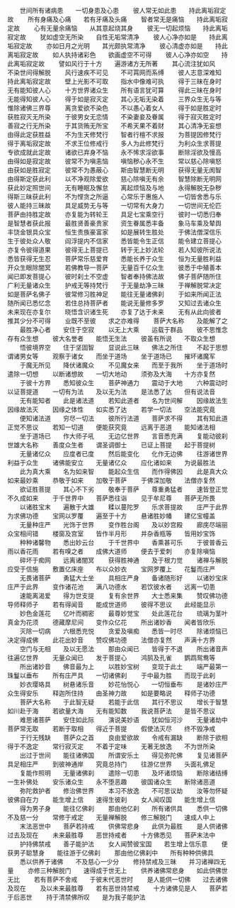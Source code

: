 <!-- { "loadSidebar": true } -->
　　世间所有诸病患　　一切身患及心患
　　彼人常无如此患　　持此离垢寂定故
　　所有身痛及心痛　　若有牙痛及头痛
　　智者常无是痛恼　　持此离垢寂定故
　　心有无量余痛恼　　从其意起烧其身
　　彼无一切起烦恼　　持此离垢寂定故
　　犹如虚空无所染　　自性无垢常清净
　　彼人心净亦如是　　持此离垢寂定故
　　亦如日月之光明　　其光颇执常清净
　　彼心清虚亦如是　　持此离垢寂定故
　　如人执持诸彩色　　欲画虚空不可得
　　彼人心净亦如空　　持此离垢寂定故
　　譬如风行于十方　　遍游诸方无所著
　　其心流注犹如风　　不染世间得解脱
　　风行速疾不可见　　不可罥网而系缚
　　彼人志意深难知　　持此离垢寂定故
　　壁上光影不可取　　指水中像难可执
　　得于三昧在身时　　无有能知彼人心
　　十方世界诸众生　　所有语言犹可算
　　得此三昧在身时　　无能得知彼人心
　　得于如是寂灭定　　其心无垢无染着
　　三界众生无与等　　惟除诸佛三界尊
　　离贪爱欲不染色　　不以愚心着女人
　　得于如是胜定时　　获胜寂灭无所染
　　于彼男女无恋情　　不染妻妾及眷属
　　得于寂灭胜定时　　善寂之行无所染
　　于其货贿无所宝　　不希天果不着财
　　其心清净无妄想　　由得此定获胜益
　　不为生天修梵行　　智者行檀不求报
　　为菩提因修梵行　　得于离垢寂定故
　　不求王位修戒行　　多人为此修梵行
　　为利众生求菩提　　专欲成就此定故
　　诸欲已弃身不恼　　永不悕求淫欲事
　　断除淫欲及慢高　　由得如是寂定故
　　彼常不为嗔恚恼　　嗔恼秽心永不生
　　常以慈心除嗔怒　　由获如是胜寂定
　　彼常不为愚蔽心　　斯由智慧断无明
　　获得无量无阂智　　由得斯定获此利
　　以不净观除爱欲　　慈心除嗔无有余
　　智慧除断无明网　　获此妙定照世间
　　无有睡眠及懈怠　　离起烦恼及与地
　　永得解脱无杂秽　　得斯三昧获此利
　　不为悭贪之所逼　　心常乐于惠施人
　　一切皆舍悉与乐　　彼人能持三昧故
　　具足威势无与等　　一切常有大身力
　　一切世间无伦匹　　菩萨由持胜定故
　　亦复能为转轮王　　具足七宝乘空行
　　彼时一切悉归奉　　是智慧者获此报
　　最胜贤善豪贵家　　资生眷属悉丰备
　　象马车乘及辇舆　　丰饶金银具众宝
　　恒生贵族豪富家　　如是展转生胜处
　　于佛法僧深信乐　　生于彼处众人敬
　　阎浮提内不信家　　悉皆能令生正信
　　能令建立菩提心　　亦复令彼得道果
　　彼得无上菩提已　　转于无上妙法轮
　　若人知彼所说法　　悉皆获得无生忍
　　菩萨常乐慈爱育　　悉能长养于众生
　　恒为无量胜利益　　开众生眼除闇冥
　　若佛教导一菩萨　　无量百千亿众生
　　彼悉于中殖善本　　闻已即发菩提心
　　彼时刹土不空虚　　智者奉持佛法故
　　佛子菩萨随所住　　广利无量诸众生
　　护戒无等持梵行　　于无量劫净三昧
　　于禅解脱常决定　　如是菩萨名佛子
　　彼常修习胜神足　　能往无量诸佛刹
　　于如来所闻正法　　随所闻已悉忆念
　　若住总持菩萨者　　能说无量修多罗
　　又知过去诸众生　　未来现在亦复尔
　　晓悟含识诸生死　　亦复了达于未来
　　无有从此向彼者　　推其少分不可得
　　业既不至彼　　求之亦难得
　　菩萨大名称　　及能解了之
　　最胜净心者　　安住于空寂
　　以无上大乘　　运载于群品
　　彼不思惟念　　存有众生想
　　彼大名誉者　　能悟无生法
　　彼虽有所说　　不取众生想
　　悟彼境界空　　住于坚固智
　　显说此三昧　　佛法之所住
　　不起于思想　　谓诸男女等
　　观察于诸女　　而坐于道场
　　坐于道场已　　摧坏诸魔军
　　于魔无所见　　降伏诸魔众
　　不见魔女来　　而至于我所
　　坐于道场时　　遣除一切想
　　以断诸想故　　一切大地动
　　须弥及大海　　十方亦复然
　　于彼十方界　　悉知彼众生
　　菩萨神通力　　震动于大地
　　六种震动时　　以证菩提道
　　一切有为法　　及以无为法
　　是法悉了达　　但有说法音
　　无有能知者　　此是诸法道
　　若知此道者　　名为世间解
　　因缘故法生　　因缘故法灭
　　因缘之体性　　如实悉了达
　　若学一切法　　空法能究竟
　　便知诸法道　　穷尽一切法
　　彼所行法道　　菩萨求不得
　　其有知此道　　正觉不思议
　　若知一切道　　便能获究竟
　　远离于恶道　　能知诸法相
　　坐于道场已　　作大师子吼
　　无边亿世界　　言音悉充满
　　复能动彼刹　　世雄大名称
　　善度众生者　　谓圣调御士
　　已证上菩提　　起于菩提树
　　无量诸亿众　　应度者已度
　　然后能变化　　化作无边佛
　　往游诸世界　　利益于众生
　　诸佛能安立　　无量诸亿众
　　应化诸如来　　为说最胜法
　　此为真大乘　　名为如来智
　　能起众生信　　而作得佛因
　　此是真大众　　如来最妙乘
　　恭敬于如来　　加敬于菩萨
　　于佛深加敬　　法僧亦复然
　　欲证胜菩提　　其心不下劣
　　敬奉于菩萨　　尊重勇猛者
　　速皆登正觉　　不久成如来
　　于千世界中　　菩萨悉往诣
　　见于牟尼尊　　菩萨无所畏
　　以诸胜宝末　　遍散于大雄
　　糅以蔓陀罗　　乐求菩提故
　　庄严于此界　　为求佛功德
　　宝网以罗覆　　遍至于十方
　　悬诸胜妙幡　　建亿宝幢盖
　　无量种庄严　　光饰于世界
　　变作胜台阁　　及以妙宫殿
　　廊庑尽端丽　　众宝相间错
　　楼窗及宫室　　皆作半月形
　　并杂香瓶等　　皆用妙宝饰
　　种种诸馨物　　悉出妙云台
　　于千世界中　　香熏甚可乐
　　于彼普香云　　雨以香花雨
　　若有嗅之者　　成佛大道师
　　便去于爱刺　　亦复除嗔恼
　　碎坏于痴网　　远离诸闇冥
　　获得胜神通　　及于根力觉
　　诸禅与解脱　　应受于信施
　　敷置亿床座　　布以众妙衣
　　宝网罗覆上　　花鬘而庄严
　　无畏诸菩萨　　勇猛大士坐
　　具相庄严身　　备诸随形好
　　以诸妙宝床　　庄严于此界
　　变作诸花池　　满八功德水
　　若饮彼水者　　远离一切患
　　速能离渴爱　　得为世支提
　　复有余世界　　大士悉来集
　　赞叹佛功德　　导师释师子
　　若有得闻音　　能成世道师
　　彼得不思议　　此经能显示
　　妙色金莲花　　亿叶而稠密
　　最尊妙觉宝　　处此莲花台
　　琉璃为茎叶　　真金为花须
　　德藏摩尼间　　变作众亿花
　　所出诸妙香　　闻者皆欣乐
　　灭除一切病　　六根悉充悦
　　贪爱及嗔痴　　悉皆一时尽
　　除诸烦恼已　　决定得成佛
　　此花出妙音　　赞叹佛功德
　　法僧亦复然　　声满十方界
　　空门与无相　　及以无愿法
　　那由众闻已　　皆得于不退
　　所出诸音声　　往遍亿世界
　　无量众闻已　　发于菩提心
　　鸿鹄及孔雀　　鹦鹉鸳鸯等
　　所出诸妙音　　佛音最为上
　　以胜妙宝树　　变现于此土
　　端严最第一　　珠鬘以垂布
　　所有庄严具　　一切诸佛刹
　　于中最为胜　　而现于此刹
　　妙衣璎珞具　　树悬诸乐音
　　妙花怡悦心　　一切恒垂布
　　是诸妙庄严　　众生得安乐
　　释迦所住持　　由圣神力故
　　如是要略说　　释师子功德
　　菩萨大名称　　于此智无疑
　　若能于此信　　其行不思议
　　增长于智慧　　如川赴于海
　　若欲量大海　　无有能知数
　　我说菩萨法　　是皆不思议
　　难思诸菩萨　　安住如此际
　　演说美妙语　　犹如恒河沙
　　无量诸劫中　　菩萨常无取
　　若断于取相　　得近于菩提
　　假使法灭尽　　终不毁净戒
　　于行无残缺　　菩萨众之首
　　良由爱欲故　　令戒有漏缺
　　断除于欲相　　得于不逸定
　　常行寂灭定　　不着于定味
　　无著无放逸　　不为世所染
　　出过于世间　　能往诸佛国
　　所谓安乐土　　得见弥陀佛
　　复见诸菩萨　　具足相庄严
　　到彼神通岸　　究竟总持门
　　往游亿世界　　头面礼佛足
　　复能作照明　　无量诸佛刹
　　遣除一切患　　及坏诸烦恼
　　断除诸结缚　　一生补佛处
　　安乐诸众生　　永不堕恶趣
　　彼国诸众生　　断除诸恶道
　　弥陀救护者　　修治佛世界
　　本习不放逸　　不可思议劫
　　汝等勿怀疑　　彼佛自在力
　　能生增上信　　速得生彼刹
　　女人闻叹国　　能生增上信
　　得为男子身　　能往亿佛刹
　　那由他亿刹　　所有诸供具
　　悉供一切佛　　不及慈一分
　　常修于戒定　　无量禅解脱
　　修三解脱门　　速成人中上
　　末法恶世中　　菩萨若持戒
　　供佛常悲身　　此供为最胜
　　是人供诸佛　　过去及现在
　　未来最胜尊　　恶世持戒者
　　十方佛悉见　　菩萨末法中
　　护持佛禁戒　　善子能护法
　　女人闻赞彼宝国　　若生增上信乐意
　　便获男子聪慧身　　能往游于亿佛刹
　　那由他亿佛刹中　　所有种种供佛具
　　悉以供养于诸佛　　不及慈心一少分
　　修持禁戒及三昧　　并习诸禅四无量
　　亦修三种解脱门　　速得成于世无上
　　供养诸佛常悲身　　如此供佛世无比
　　若有菩萨不舍戒　　于彼末代恶世时
　　是人能供一切佛　　过去诸佛及现在
　　及以未来最胜尊　　若有恶世持禁戒
　　十方诸佛见是人　　菩萨若于后恶世
　　持于清禁佛所叹　　是为我子能护法
